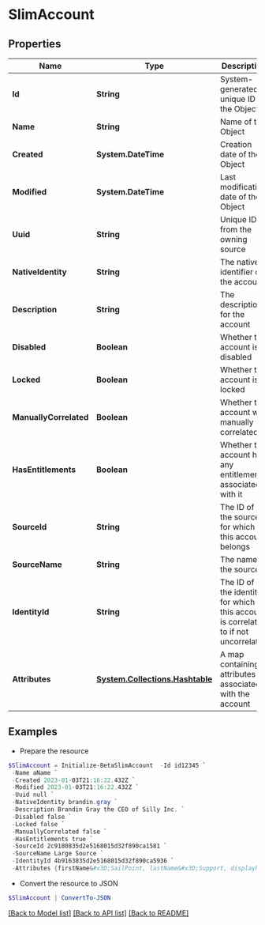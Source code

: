 # SlimAccount
## Properties

Name | Type | Description | Notes
------------ | ------------- | ------------- | -------------
**Id** | **String** | System-generated unique ID of the Object | [optional] [readonly] 
**Name** | **String** | Name of the Object | 
**Created** | **System.DateTime** | Creation date of the Object | [optional] [readonly] 
**Modified** | **System.DateTime** | Last modification date of the Object | [optional] [readonly] 
**Uuid** | **String** | Unique ID from the owning source | [optional] 
**NativeIdentity** | **String** | The native identifier of the account | [optional] 
**Description** | **String** | The description for the account | [optional] 
**Disabled** | **Boolean** | Whether the account is disabled | [optional] 
**Locked** | **Boolean** | Whether the account is locked | [optional] 
**ManuallyCorrelated** | **Boolean** | Whether the account was manually correlated | [optional] 
**HasEntitlements** | **Boolean** | Whether the account has any entitlements associated with it | [optional] 
**SourceId** | **String** | The ID of the source for which this account belongs | [optional] 
**SourceName** | **String** | The name of the source | [optional] 
**IdentityId** | **String** | The ID of the identity for which this account is correlated to if not uncorrelated | [optional] 
**Attributes** | [**System.Collections.Hashtable**](AnyType.md) | A map containing attributes associated with the account | [optional] 

## Examples

- Prepare the resource
```powershell
$SlimAccount = Initialize-BetaSlimAccount  -Id id12345 `
 -Name aName `
 -Created 2023-01-03T21:16:22.432Z `
 -Modified 2023-01-03T21:16:22.432Z `
 -Uuid null `
 -NativeIdentity brandin.gray `
 -Description Brandin Gray the CEO of Silly Inc. `
 -Disabled false `
 -Locked false `
 -ManuallyCorrelated false `
 -HasEntitlements true `
 -SourceId 2c9180835d2e5168015d32f890ca1581 `
 -SourceName Large Source `
 -IdentityId 4b9163835d2e5168015d32f890ca5936 `
 -Attributes {firstName&#x3D;SailPoint, lastName&#x3D;Support, displayName&#x3D;SailPoint Support}
```

- Convert the resource to JSON
```powershell
$SlimAccount | ConvertTo-JSON
```

[[Back to Model list]](../README.md#documentation-for-models) [[Back to API list]](../README.md#documentation-for-api-endpoints) [[Back to README]](../README.md)

